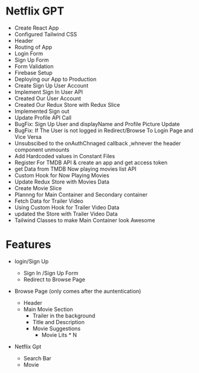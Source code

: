 # Netflix GPT
- Create React App
- Configured Tailwind CSS
- Header
- Routing of App
- Login Form
- Sign Up Form
- Form Validation
- Firebase Setup
- Deploying our App to Production
- Create Sign Up User Account
- Implement Sign In User API
- Created Our User Account
- Created Our Redux Store with Redux Slice
- Implemented Sign out
- Update Profile API Call
- BugFix: Sign Up User and displayName and Profile Picture Update
- BugFix: If The User is not logged in Redirect/Browse To Login Page and Vice Versa
- Unsubscibed to the onAuthChnaged callback ,whnever the header component unmounts
- Add Hardcoded values in Constant Files
- Register For TMDB API & create an app and get access token
- get Data from TMDB Now playing movies list API
- Custom Hook for Now Playing Movies
- Update Redux Store with Movies Data
- Create Movie Slice
- Plannng for Main Container and Secondary container 
- Fetch Data for Trailer Video
- Using Custom Hook for Trailer Video Data
- updated the Store with Trailer Video Data
- Tailwind Classes to make Main Container look Awesome

# Features
- login/Sign Up
   - Sign In /Sign Up Form
   - Redirect to Browse Page

- Browse Page (only comes after the auntentication)
   - Header
   - Main Movie Section
       - Trailer in the background
       - Title and Description
       - Movie Suggestions
          - Movie Lits * N

- Netflix Gpt
   - Search Bar
   - Movie
